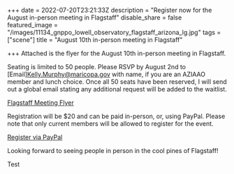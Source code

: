 +++
date = 2022-07-20T23:21:33Z
description = "Register now for the August in-person meeting in Flagstaff"
disable_share = false
featured_image = "/images/11134_gnppo_lowell_observatory_flagstaff_arizona_lg.jpg"
tags = ["scene"]
title = "August 10th in-person meeting in Flagstaff"

+++
Attached is the flyer for the August 10th in-person meeting in Flagstaff.

Seating is limited to 50 people.  Please RSVP by August 2nd to [Email][Kelly.Murphy@maricopa.gov](mailto:Kelly.Murphy@maricopa.gov) with name, if you are an AZIAAO member and lunch choice.  Once all 50 seats have been reserved, I will send out a global email stating any additional request will be added to the waitlist.

[Flagstaff Meeting Flyer](/images/AZIAAOFLYER8102022.pdf)

Registration will be $20 and can be paid in-person, or, using PayPal.  Please note that only current members will be allowed to register for the event.

[Register via PayPal](https://paypal.me/aziaao "Register")

Looking forward to seeing people in person in the cool pines of Flagstaff!

Test